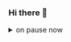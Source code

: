 ### Hi there 👋
<details>
<summary>
  on pause now
</summary>

В качестве Android разработчика составляю табличку компетенций, чтобы процесс развития и изучения был осознанным и разумным.


## Android темки
[done]: https://user-images.githubusercontent.com/29199184/32275438-8385f5c0-bf0b-11e7-9406-42265f71e2bd.png "Done"

## Interests

В данный момент в фокусе следующие интересы:

+ СИКП
+ Функциональное программирование
+ Fund of computers
+ Системы сборки
+ Command Line and unix commands
+ Arduino programming

----

## Plans

+ Переквалификация в разработку высоконагруженных систем
+ Развитие в System Design

## Main resources
- https://ru.hexlet.io/
- https://jakewharton.com/

## Мои план по темам для блога
1. История появления технологии OpenGL
2. Какие перспективы развития, конкуренты
3. План (roadmap) изучения смежных областей, чтобы стать экспертом в компьютерной графике
4. План изучения непосредственно OpenGL
5. Сравнение OpenGL и OpenGL ES, оптимизированной для Android
6. Поддержка на iOS
7. Создание игр на OpenGL
8. Создание панорамы (фото 360). Проект, с которым столкнулся
9. Как знание OpenGL может помочь в инвестициях? (Программирование графиков, визуализации, предсказание движения графиков с анимацией)
10. Кастомные вьюхи на Android. Личное мнение, когда нужно, а когда не нужно. Рисуем какой-нибудь View-элемент на Android
11. Экскурс в математику. Обзорная статья, какие разделы хорошо бы знать, чтобы быть более успешным в программировании компьютерной графики
12. Погружение в “железо”. Как работает видеокарта, как на нее можно влиять программисту 
13. Алгоритмы рендеринга
14. Разработки в VR/AR  с использованием OpenGL
15. Использование OpenGL для воздействия на движение и звук в режиме реального времени (например, светомузыка)
16. Математика. Трехмерная геометрия
17. Математика. Теория цвета
18. Математика. Теория освещения
19. Математика. Тригонометрия
20. Дайджест новостей, связанных с OpenGL
21. Технологии рендеринга и их влияние на работу видеокарты и процессора
22. Как работает графический процессор
23. Как происходит обработка данных в связке с OpenGL
24. Разбор каких-то неправильных сценариев  использования технологии
25. Связка с редакторами 3D-моделей (например, blender)
26. Создание Android-приложения без использования Android SDK (или по-минимум, без использования типичного подхода). Тут будет натив
27. Обзор гайдов от Nvidia
28. Подбора материалов и книг
29. Создание проекта с анимацией прогресса в изучении чего-либо. 
30. Вакансии на Android с упором в знание OpenGL
31. Как достигается кроссплатформенность спецификации OpenGL
32. Обзор фреймворков и движков
33. Прогноз на будущее технологии
34. Как приступать к задаче, где требуется работа с OpenGL ES
35. Подборка Инструментов для базовой задачи на OpenGL
36. Псевдографика (по теме программирования CG в целом)
37. Использование ChatGPT как помощника в программировании на OpenGL. Сценарии использования. Может быть, промты 
38. Проектирование архитектуры, где идет работа с OpenGL
39.  Оформление кода: личный вкус
40. Мотивация изучать технологию
41. Пути оптимизации кода
42. Сравнение версий
43. Программирование шейдеров
44. Сравнение с созданием UI на Canvas
45. Серия постов по основам OpenGL
46. Android текстуры
47. Использование датчиков Android для перемещения объектов
48. Сравнение в программировании 2D и 3D графики
49. Обзор Vulkan API
50. Обзор DirectX

</details>
<!--
**Marche1os/Marche1os** is a ✨ _special_ ✨ repository because its `README.md` (this file) appears on your GitHub profile.

Here are some ideas to get you started:

- 🔭 I’m currently working on ...
- 🌱 I’m currently learning ...
- 👯 I’m looking to collaborate on ...
- 🤔 I’m looking for help with ...
- 💬 Ask me about ...
- 📫 How to reach me: ...
- 😄 Pronouns: ...
- ⚡ Fun fact: ...
-->
